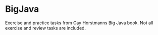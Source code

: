 # BigJava
Exercise and practice tasks from Cay Horstmanns Big Java book.
Not all exercise and review tasks are included.
